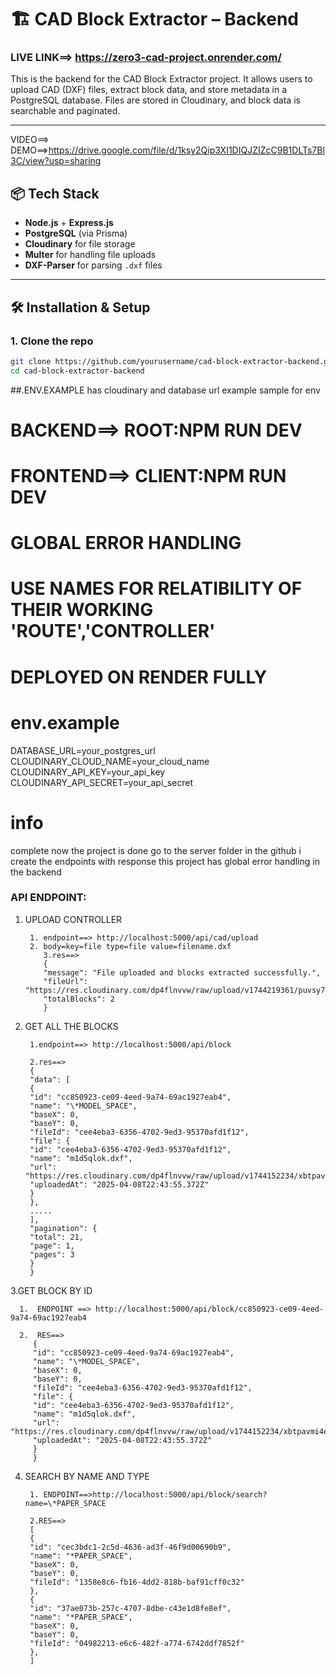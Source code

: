 # 🏗️ CAD Block Extractor – Backend

### LIVE LINK==> https://zero3-cad-project.onrender.com/

This is the backend for the CAD Block Extractor project. It allows users to upload CAD (DXF) files, extract block data, and store metadata in a PostgreSQL database. Files are stored in Cloudinary, and block data is searchable and paginated.

---

<!-- MP4 -->

VIDEO==> DEMO==>https://drive.google.com/file/d/1ksy2Qip3XI1DIQJZIZcC9B1DLTs7Bl3C/view?usp=sharing

## 📦 Tech Stack

- **Node.js** + **Express.js**
- **PostgreSQL** (via Prisma)
- **Cloudinary** for file storage
- **Multer** for handling file uploads
- **DXF-Parser** for parsing `.dxf` files

---

## 🛠️ Installation & Setup

### 1. Clone the repo

```bash
git clone https://github.com/yourusername/cad-block-extractor-backend.git
cd cad-block-extractor-backend

```

##.ENV.EXAMPLE has cloudinary and database url example sample for env

# BACKEND==> ROOT:NPM RUN DEV

# FRONTEND==> CLIENT:NPM RUN DEV

# GLOBAL ERROR HANDLING

# USE NAMES FOR RELATIBILITY OF THEIR WORKING 'ROUTE','CONTROLLER'

# DEPLOYED ON RENDER FULLY

# env.example

DATABASE_URL=your_postgres_url
CLOUDINARY_CLOUD_NAME=your_cloud_name
CLOUDINARY_API_KEY=your_api_key
CLOUDINARY_API_SECRET=your_api_secret

# info

complete now the project is done
go to the server folder in the github i create the endpoints with response
this project has global error handling in the backend

### API ENDPOINT:

1.  UPLOAD CONTROLLER

         1. endpoint==> http://localhost:5000/api/cad/upload
         2. body=key=file type=file value=filename.dxf
            3.res==>
            {
            "message": "File uploaded and blocks extracted successfully.",
            "fileUrl": "https://res.cloudinary.com/dp4flnvvw/raw/upload/v1744219361/puvsy7sextflxyvyhrtb.dxf",
            "totalBlocks": 2
            }

2.  GET ALL THE BLOCKS

         1.endpoint==> http://localhost:5000/api/block

         2.res==>
         {
         "data": [
         {
         "id": "cc850923-ce09-4eed-9a74-69ac1927eab4",
         "name": "\*MODEL_SPACE",
         "baseX": 0,
         "baseY": 0,
         "fileId": "cee4eba3-6356-4702-9ed3-95370afd1f12",
         "file": {
         "id": "cee4eba3-6356-4702-9ed3-95370afd1f12",
         "name": "m1d5qlok.dxf",
         "url": "https://res.cloudinary.com/dp4flnvvw/raw/upload/v1744152234/xbtpavmi4ertfcbogk7n.dxf",
         "uploadedAt": "2025-04-08T22:43:55.372Z"
         }
         },
         .....
         ],
         "pagination": {
         "total": 21,
         "page": 1,
         "pages": 3
         }
         }

3.GET BLOCK BY ID

      1.  ENDPOINT ==> http://localhost:5000/api/block/cc850923-ce09-4eed-9a74-69ac1927eab4

      2.  RES==>
         {
         "id": "cc850923-ce09-4eed-9a74-69ac1927eab4",
         "name": "\*MODEL_SPACE",
         "baseX": 0,
         "baseY": 0,
         "fileId": "cee4eba3-6356-4702-9ed3-95370afd1f12",
         "file": {
         "id": "cee4eba3-6356-4702-9ed3-95370afd1f12",
         "name": "m1d5qlok.dxf",
         "url": "https://res.cloudinary.com/dp4flnvvw/raw/upload/v1744152234/xbtpavmi4ertfcbogk7n.dxf",
         "uploadedAt": "2025-04-08T22:43:55.372Z"
         }
         }

4.  SEARCH BY NAME AND TYPE

         1. ENDPOINT==>http://localhost:5000/api/block/search?name=\*PAPER_SPACE

         2.RES==>
         [
         {
         "id": "cec3bdc1-2c5d-4636-ad3f-46f9d00690b9",
         "name": "*PAPER_SPACE",
         "baseX": 0,
         "baseY": 0,
         "fileId": "1358e8c6-fb16-4dd2-818b-baf91cff0c32"
         },
         {
         "id": "37ae073b-257c-4707-8dbe-c43e1d8fe8ef",
         "name": "*PAPER_SPACE",
         "baseX": 0,
         "baseY": 0,
         "fileId": "04982213-e6c6-482f-a774-6742ddf7852f"
         },
         ]
